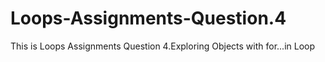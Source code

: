 # Loops-Assignments-Question.4
This is Loops Assignments Question 4.Exploring Objects with for...in Loop
